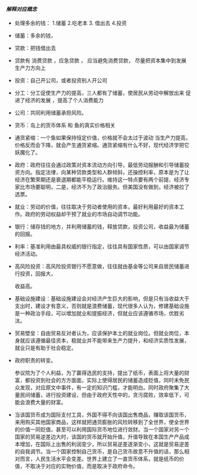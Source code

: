 #### *解释对应概念*

- 处理多余的钱：  1.储蓄 2.吃老本 3. 借出去 4.投资

- 储蓄：多余的钱，

- 贷款：把钱借出去

- 贷款有 消费贷款 ，应急贷款 ， 应当避免消费贷款， 尽量把资本集中到发展生产力方向上  

- 投资：自己开公司，或者投资别人开公司

- 分工：分工促使生产力的提高，三人都有了储蓄，使居民从劳动中解放出来 促进了经济的发展 ，提高了个人消费能力

- 公司：共同利用储蓄承担风险。

- 货币：岛上的货币体系 和 鱼的真实价格相关 

- 通货紧缩：一个鱼如果保持恒定价值，价格就不会太过于波动   当生产力提高，价格反而会下降，就会产生通货紧缩。通货紧缩有什么不好，现代经济学把它妖魔化了。 

- 政府：政府往往会通过政策对资本流动方向引导，最低劳动报酬和引导储蓄投资方向。指定法律，向某种贷款类型和人群倾斜，还操控利率，原本是为了让经济在繁荣期还是衰退期都能平稳运行。维持这一特点要有两个前提、经济专家比市场要聪明，二是，经济不为了政治服务。但美国没有做到，经济被拉了选票。 

- 就业：劳动的价值，往往取决于劳动者使用的资本，最好利用最好的资本工作。政府的劳动权益却干预了就业的市场自动调节功能。 

- 银行：储存钱的地方，并利用储蓄的钱，释放贷款，投资公司，收益最为储蓄的回报。 

- 利率：基准利用由最具权威的银行指定，往往具有国家性质，可以由国家调节经济活动。 

- 高风险投资：高风险投资银行不愿意做，往往就由基金等公司来自居民储蓄进行投资，回报大，

  收益高。 

- 基础设施建设：基础设施建设会对经济产生巨大的影响，但是只有当收益大于支出时，建设才有意义，否则就是浪费储蓄，现代很多人认为，修建基础设施是一种政治手段，可以增加就业和提振经济，但就业应该遵循市场，优胜劣汰。 

- 贸易壁垒：自由贸易反对者认为，应该保护本土的就业岗位。但就业岗位，本身就应该遵循最佳资本，稳就业并不能带来生产力提升，和经济实质性发展，就业只是有助于社会稳定。

- 政府职责的转变。

  参议院为了个人利益，为了赢得选民的支持，提出了纸币，表面上将大量的财富，都投资到社会的方方面面，实际上使得居民的储蓄造成贬值，同时未免民众发现，对应原文中事件，有一定的知识门槛，才能明白。同时政府聚集了大量民间储蓄，进行投资建设，但由于政府天性中的，贪污腐败，效率低下，可能会浪费大量的财富。

- 当该国货币成为国际支付工具，外国不得不向该国出售商品，赚取该国货币，来用购买其他国家商品，这样就把通货膨胀的风险转移到了全世界，使全世界的价值一同贬值，甚至可以利用国际货币地位进行敛财。当一个国家对另一个国家的贸易逆差边大时，该国的货币就开始升值，升值导致在本国生产产品成本增加，在国际上出售的利润变少，所以贸易逆差逐渐变小，这就是贸易逆差的自我调节。当一个国家控制自己货币，是自己货币故意不升值的话，那么相对而言，人民生活水平会变差。世界上建立了一直货币体系，就是纸币的价值，不取决于对应的实物价值，而是取决于政府命令。